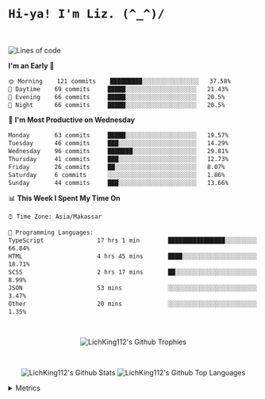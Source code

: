 
# `Hi-ya! I'm Liz. (^_^)/ `

<br>

<!--START_SECTION:waka-->
![Lines of code](https://img.shields.io/badge/From%20Hello%20World%20I%27ve%20Written-7854%20lines%20of%20code-blue)

**I'm an Early 🐤** 

```text
🌞 Morning    121 commits    █████████░░░░░░░░░░░░░░░░   37.58% 
🌆 Daytime    69 commits     █████░░░░░░░░░░░░░░░░░░░░   21.43% 
🌃 Evening    66 commits     █████░░░░░░░░░░░░░░░░░░░░   20.5% 
🌙 Night      66 commits     █████░░░░░░░░░░░░░░░░░░░░   20.5%

```
📅 **I'm Most Productive on Wednesday** 

```text
Monday       63 commits     █████░░░░░░░░░░░░░░░░░░░░   19.57% 
Tuesday      46 commits     ███░░░░░░░░░░░░░░░░░░░░░░   14.29% 
Wednesday    96 commits     ███████░░░░░░░░░░░░░░░░░░   29.81% 
Thursday     41 commits     ███░░░░░░░░░░░░░░░░░░░░░░   12.73% 
Friday       26 commits     ██░░░░░░░░░░░░░░░░░░░░░░░   8.07% 
Saturday     6 commits      ░░░░░░░░░░░░░░░░░░░░░░░░░   1.86% 
Sunday       44 commits     ███░░░░░░░░░░░░░░░░░░░░░░   13.66%

```


📊 **This Week I Spent My Time On** 

```text
⌚︎ Time Zone: Asia/Makassar

💬 Programming Languages: 
TypeScript               17 hrs 1 min        ████████████████░░░░░░░░░   66.84% 
HTML                     4 hrs 45 mins       ████░░░░░░░░░░░░░░░░░░░░░   18.71% 
SCSS                     2 hrs 17 mins       ██░░░░░░░░░░░░░░░░░░░░░░░   8.99% 
JSON                     53 mins             ░░░░░░░░░░░░░░░░░░░░░░░░░   3.47% 
Other                    20 mins             ░░░░░░░░░░░░░░░░░░░░░░░░░   1.35%

```


<!--END_SECTION:waka-->

<br>

  <p align="center">
    <img alt="LichKing112's Github Trophies" src="https://github-profile-trophy.vercel.app/?username=LichKing112&theme=onedark" />
  </p>
  
 <br>
 <p align="center">
    <img alt="LichKing112's Github Stats" src="https://github-readme-stats.vercel.app/api?username=lichking112&theme=gotham&show_icons=true" />
    <img alt="LichKing112's Github Top Languages" src="https://github-readme-stats.vercel.app/api/top-langs/?username=lichking112&theme=gotham&layout=compact" />
  </p>


<details>
  <summary>Metrics</summary>
  <br>
  <p align="center">
    <img alt="LichKing112's Github Metrics" src="https://github.com/LichKing112/LichKing112/blob/master/github-metrics.svg" />
  </p>
</details>


